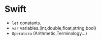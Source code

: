 # Swift

- `let` conatants.
- `var` variables.(int,double,float,string,bool)
- `Operatora` (Arithmetic,Terminology...)

